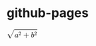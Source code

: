 # github-pages

<svg xmlns="http://www.w3.org/2000/svg" width="9.067ex" height="2.851ex" viewBox="0 -1114.2 4007.6 1260" xmlns:xlink="http://www.w3.org/1999/xlink" aria-hidden="true" style=""><defs><path id="MJX-2-TEX-SO-221A" d="M263 249Q264 249 315 130T417 -108T470 -228L725 302Q981 837 982 839Q989 850 1001 850Q1008 850 1013 844T1020 832V826L741 243Q645 43 540 -176Q479 -303 469 -324T453 -348Q449 -350 436 -350L424 -349L315 -96Q206 156 205 156L171 130Q138 104 137 104L111 130L263 249Z"></path><path id="MJX-2-TEX-I-1D44E" d="M33 157Q33 258 109 349T280 441Q331 441 370 392Q386 422 416 422Q429 422 439 414T449 394Q449 381 412 234T374 68Q374 43 381 35T402 26Q411 27 422 35Q443 55 463 131Q469 151 473 152Q475 153 483 153H487Q506 153 506 144Q506 138 501 117T481 63T449 13Q436 0 417 -8Q409 -10 393 -10Q359 -10 336 5T306 36L300 51Q299 52 296 50Q294 48 292 46Q233 -10 172 -10Q117 -10 75 30T33 157ZM351 328Q351 334 346 350T323 385T277 405Q242 405 210 374T160 293Q131 214 119 129Q119 126 119 118T118 106Q118 61 136 44T179 26Q217 26 254 59T298 110Q300 114 325 217T351 328Z"></path><path id="MJX-2-TEX-N-32" d="M109 429Q82 429 66 447T50 491Q50 562 103 614T235 666Q326 666 387 610T449 465Q449 422 429 383T381 315T301 241Q265 210 201 149L142 93L218 92Q375 92 385 97Q392 99 409 186V189H449V186Q448 183 436 95T421 3V0H50V19V31Q50 38 56 46T86 81Q115 113 136 137Q145 147 170 174T204 211T233 244T261 278T284 308T305 340T320 369T333 401T340 431T343 464Q343 527 309 573T212 619Q179 619 154 602T119 569T109 550Q109 549 114 549Q132 549 151 535T170 489Q170 464 154 447T109 429Z"></path><path id="MJX-2-TEX-N-2B" d="M56 237T56 250T70 270H369V420L370 570Q380 583 389 583Q402 583 409 568V270H707Q722 262 722 250T707 230H409V-68Q401 -82 391 -82H389H387Q375 -82 369 -68V230H70Q56 237 56 250Z"></path><path id="MJX-2-TEX-I-1D44F" d="M73 647Q73 657 77 670T89 683Q90 683 161 688T234 694Q246 694 246 685T212 542Q204 508 195 472T180 418L176 399Q176 396 182 402Q231 442 283 442Q345 442 383 396T422 280Q422 169 343 79T173 -11Q123 -11 82 27T40 150V159Q40 180 48 217T97 414Q147 611 147 623T109 637Q104 637 101 637H96Q86 637 83 637T76 640T73 647ZM336 325V331Q336 405 275 405Q258 405 240 397T207 376T181 352T163 330L157 322L136 236Q114 150 114 114Q114 66 138 42Q154 26 178 26Q211 26 245 58Q270 81 285 114T318 219Q336 291 336 325Z"></path></defs><g stroke="currentColor" fill="currentColor" stroke-width="0" transform="matrix(1 0 0 -1 0 0)"><g data-mml-node="math"><g data-mml-node="msqrt"><g transform="translate(1020, 0)"><g data-mml-node="msup"><g data-mml-node="mi"><use xmlns:xlink="http://www.w3.org/1999/xlink" xlink:href="#MJX-2-TEX-I-1D44E"></use></g><g data-mml-node="mn" transform="translate(529, 289) scale(0.707)"><use xmlns:xlink="http://www.w3.org/1999/xlink" xlink:href="#MJX-2-TEX-N-32"></use></g></g><g data-mml-node="mo" transform="translate(1154.8, 0)"><use xmlns:xlink="http://www.w3.org/1999/xlink" xlink:href="#MJX-2-TEX-N-2B"></use></g><g data-mml-node="msup" transform="translate(2155, 0)"><g data-mml-node="mi"><use xmlns:xlink="http://www.w3.org/1999/xlink" xlink:href="#MJX-2-TEX-I-1D44F"></use></g><g data-mml-node="mn" transform="translate(429, 289) scale(0.707)"><use xmlns:xlink="http://www.w3.org/1999/xlink" xlink:href="#MJX-2-TEX-N-32"></use></g></g></g><g data-mml-node="mo" transform="translate(0, 204.2)"><use xmlns:xlink="http://www.w3.org/1999/xlink" xlink:href="#MJX-2-TEX-SO-221A"></use></g><rect width="2987.6" height="60" x="1020" y="994.2"></rect></g></g></g></svg>
